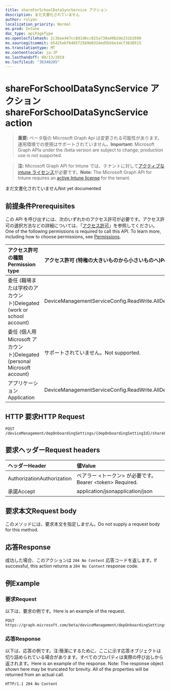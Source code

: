 ```yaml
---
title: shareForSchoolDataSyncService アクション
description: まだ文書化されていません
author: rolyon
localization_priority: Normal
ms.prod: Intune
doc_type: apiPageType
ms.openlocfilehash: 2c3bae447cc8d1d0cc825a730a40b2de231b2690
ms.sourcegitcommit: b5425ebf648572569b032ded5b56e1dcf3830515
ms.translationtype: MT
ms.contentlocale: ja-JP
ms.lasthandoff: 08/13/2019
ms.locfileid: "36348205"
---
```

# <a name="shareforschooldatasyncservice-action"></a><span data-ttu-id="6b61a-103">shareForSchoolDataSyncService アクション</span><span class="sxs-lookup"><span data-stu-id="6b61a-103">shareForSchoolDataSyncService action</span></span>

> <span data-ttu-id="6b61a-104">**重要:** ベータ版の Microsoft Graph Api は変更される可能性があります。運用環境での使用はサポートされていません。</span><span class="sxs-lookup"><span data-stu-id="6b61a-104">**Important:** Microsoft Graph APIs under the /beta version are subject to change; production use is not supported.</span></span>

> <span data-ttu-id="6b61a-105">**注:** Microsoft Graph API for Intune では、テナントに対して[アクティブな intune ライセンス](https://go.microsoft.com/fwlink/?linkid=839381)が必要です。</span><span class="sxs-lookup"><span data-stu-id="6b61a-105">**Note:** The Microsoft Graph API for Intune requires an [active Intune license](https://go.microsoft.com/fwlink/?linkid=839381) for the tenant.</span></span>

<span data-ttu-id="6b61a-106">まだ文書化されていません</span><span class="sxs-lookup"><span data-stu-id="6b61a-106">Not yet documented</span></span>

## <a name="prerequisites"></a><span data-ttu-id="6b61a-107">前提条件</span><span class="sxs-lookup"><span data-stu-id="6b61a-107">Prerequisites</span></span>
<span data-ttu-id="6b61a-p101">この API を呼び出すには、次のいずれかのアクセス許可が必要です。アクセス許可の選択方法などの詳細については、「[アクセス許可](/graph/permissions-reference)」を参照してください。</span><span class="sxs-lookup"><span data-stu-id="6b61a-p101">One of the following permissions is required to call this API. To learn more, including how to choose permissions, see [Permissions](/graph/permissions-reference).</span></span>

|<span data-ttu-id="6b61a-110">アクセス許可の種類</span><span class="sxs-lookup"><span data-stu-id="6b61a-110">Permission type</span></span>|<span data-ttu-id="6b61a-111">アクセス許可 (特権の大きいものから小さいものへ)</span><span class="sxs-lookup"><span data-stu-id="6b61a-111">Permissions (from most to least privileged)</span></span>|
|:---|:---|
|<span data-ttu-id="6b61a-112">委任 (職場または学校のアカウント)</span><span class="sxs-lookup"><span data-stu-id="6b61a-112">Delegated (work or school account)</span></span>|<span data-ttu-id="6b61a-113">DeviceManagementServiceConfig.ReadWrite.All</span><span class="sxs-lookup"><span data-stu-id="6b61a-113">DeviceManagementServiceConfig.ReadWrite.All</span></span>|
|<span data-ttu-id="6b61a-114">委任 (個人用 Microsoft アカウント)</span><span class="sxs-lookup"><span data-stu-id="6b61a-114">Delegated (personal Microsoft account)</span></span>|<span data-ttu-id="6b61a-115">サポートされていません。</span><span class="sxs-lookup"><span data-stu-id="6b61a-115">Not supported.</span></span>|
|<span data-ttu-id="6b61a-116">アプリケーション</span><span class="sxs-lookup"><span data-stu-id="6b61a-116">Application</span></span>|<span data-ttu-id="6b61a-117">DeviceManagementServiceConfig.ReadWrite.All</span><span class="sxs-lookup"><span data-stu-id="6b61a-117">DeviceManagementServiceConfig.ReadWrite.All</span></span>|

## <a name="http-request"></a><span data-ttu-id="6b61a-118">HTTP 要求</span><span class="sxs-lookup"><span data-stu-id="6b61a-118">HTTP Request</span></span>
<!-- {
  "blockType": "ignored"
}
-->
``` http
POST /deviceManagement/depOnboardingSettings/{depOnboardingSettingId}/shareForSchoolDataSyncService
```

## <a name="request-headers"></a><span data-ttu-id="6b61a-119">要求ヘッダー</span><span class="sxs-lookup"><span data-stu-id="6b61a-119">Request headers</span></span>
|<span data-ttu-id="6b61a-120">ヘッダー</span><span class="sxs-lookup"><span data-stu-id="6b61a-120">Header</span></span>|<span data-ttu-id="6b61a-121">値</span><span class="sxs-lookup"><span data-stu-id="6b61a-121">Value</span></span>|
|:---|:---|
|<span data-ttu-id="6b61a-122">Authorization</span><span class="sxs-lookup"><span data-stu-id="6b61a-122">Authorization</span></span>|<span data-ttu-id="6b61a-123">ベアラー &lt;トークン&gt; が必要です。</span><span class="sxs-lookup"><span data-stu-id="6b61a-123">Bearer &lt;token&gt; Required.</span></span>|
|<span data-ttu-id="6b61a-124">承諾</span><span class="sxs-lookup"><span data-stu-id="6b61a-124">Accept</span></span>|<span data-ttu-id="6b61a-125">application/json</span><span class="sxs-lookup"><span data-stu-id="6b61a-125">application/json</span></span>|

## <a name="request-body"></a><span data-ttu-id="6b61a-126">要求本文</span><span class="sxs-lookup"><span data-stu-id="6b61a-126">Request body</span></span>
<span data-ttu-id="6b61a-127">このメソッドには、要求本文を指定しません。</span><span class="sxs-lookup"><span data-stu-id="6b61a-127">Do not supply a request body for this method.</span></span>

## <a name="response"></a><span data-ttu-id="6b61a-128">応答</span><span class="sxs-lookup"><span data-stu-id="6b61a-128">Response</span></span>
<span data-ttu-id="6b61a-129">成功した場合、このアクションは `204 No Content` 応答コードを返します。</span><span class="sxs-lookup"><span data-stu-id="6b61a-129">If successful, this action returns a `204 No Content` response code.</span></span>

## <a name="example"></a><span data-ttu-id="6b61a-130">例</span><span class="sxs-lookup"><span data-stu-id="6b61a-130">Example</span></span>

### <a name="request"></a><span data-ttu-id="6b61a-131">要求</span><span class="sxs-lookup"><span data-stu-id="6b61a-131">Request</span></span>
<span data-ttu-id="6b61a-132">以下は、要求の例です。</span><span class="sxs-lookup"><span data-stu-id="6b61a-132">Here is an example of the request.</span></span>
``` http
POST https://graph.microsoft.com/beta/deviceManagement/depOnboardingSettings/{depOnboardingSettingId}/shareForSchoolDataSyncService
```

### <a name="response"></a><span data-ttu-id="6b61a-133">応答</span><span class="sxs-lookup"><span data-stu-id="6b61a-133">Response</span></span>
<span data-ttu-id="6b61a-p102">以下は、応答の例です。注:簡潔にするために、ここに示す応答オブジェクトは切り詰められている場合があります。すべてのプロパティは実際の呼び出しから返されます。</span><span class="sxs-lookup"><span data-stu-id="6b61a-p102">Here is an example of the response. Note: The response object shown here may be truncated for brevity. All of the properties will be returned from an actual call.</span></span>
``` http
HTTP/1.1 204 No Content
```






